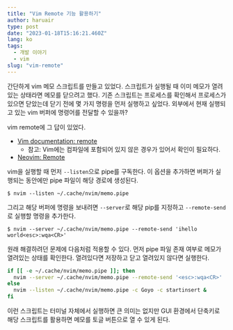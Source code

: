 ```yaml
---
title: "Vim Remote 기능 활용하기"
author: haruair
type: post
date: "2023-01-18T15:16:21.460Z"
lang: ko
tags:
  - 개발 이야기
  - vim
slug: "vim-remote"
---
```


간단하게 vim 메모 스크립트를 만들고 있었다. 스크립트가 실행될 때 이미 메모가 열려 있는 상태라면 메모를 닫으려고 했다. 기존 스크립트는 프로세스를 확인해서 프로세스가 있으면 닫았는데 닫기 전에 몇 가지 명령을 먼저 실행하고 싶었다. 외부에서 현재 실행되고 있는 vim 버퍼에 명령어를 전달할 수 있을까?

vim remote에 그 답이 있었다.

- [Vim documentation: remote](https://vimdoc.sourceforge.net/htmldoc/remote.html)
  - 참고: Vim에는 컴파일에 포함되어 있지 않은 경우가 있어서 확인이 필요하다.
- [Neovim: Remote](https://neovim.io/doc/user/remote.html)

vim을 실행할 때 먼저 `--listen`으로 pipe를 구독한다. 이 옵션을 추가하면 버퍼가 실행되는 동안에만 pipe 파일이 해당 경로에 생성된다.

```
$ nvim --listen ~/.cache/nvim/memo.pipe
```

그리고 해당 버퍼에 명령을 보내려면 `--server`로 해당 pip를 지정하고 `--remote-send`로 실행할 명령을 추가한다.

```
$ nvim --server ~/.cache/nvim/memo.pipe --remote-send 'ihello world<esc>:wqa<CR>'
```

원래 해결하려던 문제에 다음처럼 적용할 수 있다. 먼저 pipe 파일 존재 여부로 메모가 열려있는 상태를 확인한다. 열려있다면 저장하고 닫고 열려있지 않다면 실행한다.

```bash
if [[ -e ~/.cache/nvim/memo.pipe ]]; then
  nvim --server ~/.cache/nvim/memo.pipe --remote-send '<esc>:wqa<CR>'
else
  nvim --listen ~/.cache/nvim/memo.pipe -c Goyo -c startinsert &
fi
```

이런 스크립트는 터미널 자체에서 실행하면 큰 의미는 없지만 GUI 환경에서 단축키로 해당 스크립트를 활용하면 메모를 토글 버튼으로 열 수 있게 된다.

